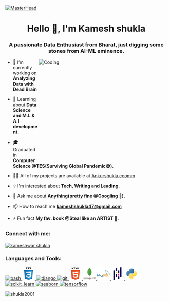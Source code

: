 [![MasterHead](https://media-exp1.licdn.com/dms/image/C4D16AQEXV1V2DRQnbg/profile-displaybackgroundimage-shrink_350_1400/0/1659807092464?e=1672272000&v=beta&t=Mr6pDkrq3emH_7eWi7VGgAIfd7DqHuM1sti5CGrxjB0)](https://media-exp1.licdn.com/dms/image/C4D16AQEXV1V2DRQnbg/profile-displaybackgroundimage-shrink_350_1400/0/1659807092464?e=1672272000&v=beta&t=Mr6pDkrq3emH_7eWi7VGgAIfd7DqHuM1sti5CGrxjB0)


<h1 align="center">Hello 👋, I'm Kamesh shukla</h1>
<h3 align="center">A passionate Data Enthusiast from Bharat, just digging some stones from AI-ML eminence.</h3>
<img align="right" alt="Coding" width="400" height="320" src="https://camo.githubusercontent.com/cae12fddd9d6982901d82580bdf321d81fb299141098ca1c2d4891870827bf17/68747470733a2f2f6d69726f2e6d656469756d2e636f6d2f6d61782f313336302f302a37513379765349765f7430696f4a2d5a2e676966">

- 🔭 I’m currently working on ****Analyzing Data with Dead Brain****

- 🌱 Learning about **Data Science and M.L & A.I development.**

- 🎓 Graduated in **Computer Science @TES(Surviving Global Pandemic😅).**

- 👨‍💻 All of my projects are available at [Ankurshukla.ccomm](Ankurshukla.ccomm)

- 💡 I'm interested about **Tech, Writing and Leading.**

- 💬 Ask me about **Anything(pretty fine @Googling 🤪).**

- 📫 How to reach me **kameshshukla47@gmail.com**

- ⚡ Fun fact **My fav. book @Steal like an ARTIST 🤪.**

<h3 align="left">Connect with me:</h3>
<p align="left">
<a href="https://linkedin.com/in/kamesh-shukla" target="blank"><img align="center" src="https://raw.githubusercontent.com/rahuldkjain/github-profile-readme-generator/master/src/images/icons/Social/linked-in-alt.svg" alt="kameshwar shukla" height="30" width="40" /></a>
</p>

<h3 align="left">Languages and Tools:</h3>
<p align="left"> <a href="https://www.gnu.org/software/bash/" target="_blank" rel="noreferrer"> <img src="https://www.vectorlogo.zone/logos/gnu_bash/gnu_bash-icon.svg" alt="bash" width="40" height="40"/> </a> <a href="https://www.w3schools.com/css/" target="_blank" rel="noreferrer"> <img src="https://raw.githubusercontent.com/devicons/devicon/master/icons/css3/css3-original-wordmark.svg" alt="css3" width="40" height="40"/> </a> <a href="https://www.djangoproject.com/" target="_blank" rel="noreferrer"> <img src="https://cdn.worldvectorlogo.com/logos/django.svg" alt="django" width="40" height="40"/> </a> <a href="https://git-scm.com/" target="_blank" rel="noreferrer"> <img src="https://www.vectorlogo.zone/logos/git-scm/git-scm-icon.svg" alt="git" width="40" height="40"/> </a> <a href="https://www.w3.org/html/" target="_blank" rel="noreferrer"> <img src="https://raw.githubusercontent.com/devicons/devicon/master/icons/html5/html5-original-wordmark.svg" alt="html5" width="40" height="40"/> </a> <a href="https://www.mongodb.com/" target="_blank" rel="noreferrer"> <img src="https://raw.githubusercontent.com/devicons/devicon/master/icons/mongodb/mongodb-original-wordmark.svg" alt="mongodb" width="40" height="40"/> </a> <a href="https://www.mysql.com/" target="_blank" rel="noreferrer"> <img src="https://raw.githubusercontent.com/devicons/devicon/master/icons/mysql/mysql-original-wordmark.svg" alt="mysql" width="40" height="40"/> </a> <a href="https://pandas.pydata.org/" target="_blank" rel="noreferrer"> <img src="https://raw.githubusercontent.com/devicons/devicon/2ae2a900d2f041da66e950e4d48052658d850630/icons/pandas/pandas-original.svg" alt="pandas" width="40" height="40"/> </a> <a href="https://www.python.org" target="_blank" rel="noreferrer"> <img src="https://raw.githubusercontent.com/devicons/devicon/master/icons/python/python-original.svg" alt="python" width="40" height="40"/> </a> <a href="https://scikit-learn.org/" target="_blank" rel="noreferrer"> <img src="https://upload.wikimedia.org/wikipedia/commons/0/05/Scikit_learn_logo_small.svg" alt="scikit_learn" width="40" height="40"/> </a> <a href="https://seaborn.pydata.org/" target="_blank" rel="noreferrer"> <img src="https://seaborn.pydata.org/_images/logo-mark-lightbg.svg" alt="seaborn" width="40" height="40"/> </a> <a href="https://www.tensorflow.org" target="_blank" rel="noreferrer"> <img src="https://www.vectorlogo.zone/logos/tensorflow/tensorflow-icon.svg" alt="tensorflow" width="40" height="40"/> </a> </p>


<p><img align="center" src="https://github-readme-streak-stats.herokuapp.com/?user=shukla2001&" alt="shukla2001" /></p>

